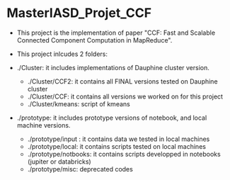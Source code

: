 # MasterIASD_Projet_CCF
* This project is the implementation of paper "CCF: Fast and Scalable Connected Component Computation in MapReduce".
* This project inlcudes 2 folders:

*  ./Cluster: it includes implementations of Dauphine cluster version. 
     * ./Cluster/CCF2: it contains all FINAL versions tested on Dauphine cluster
     * ./Cluster/CCF: it contains all versions we worked on for this project
     * ./Cluster/kmeans: script of kmeans

*  ./prototype: it includes prototype versions of notebook, and local machine versions.
     * ./prototype/input : it contains data we tested in local machines
     * ./prototype/local: it contains scripts tested on local machines
     * ./prototype/notbooks: it contains scripts developped in notebooks (jupiter or databricks)
     * ./prototype/misc: deprecated codes 
